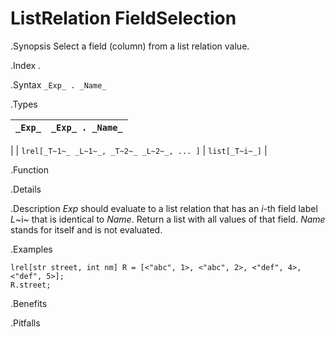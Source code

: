 # ListRelation FieldSelection

.Synopsis
Select a field (column) from a list relation value.

.Index
.

.Syntax
`_Exp_ . _Name_`

.Types


|`_Exp_`                                 | `_Exp_ . _Name_`  |
| --- | --- |
|
| `lrel[_T~1~_ _L~1~_, _T~2~_ _L~2~_, ... ]` | `list[_T~i~_]`     |


.Function

.Details

.Description
_Exp_ should evaluate to a list relation that has an _i_-th field label _L_~i~ that is identical to _Name_.
Return a list with all values of that field.
_Name_ stands for itself and is not evaluated.

.Examples
```rascal-shell
lrel[str street, int nm] R = [<"abc", 1>, <"abc", 2>, <"def", 4>, <"def", 5>];
R.street;
```

.Benefits

.Pitfalls

